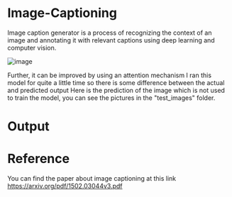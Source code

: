 # Image-Captioning

Image caption generator is a process of recognizing the context of an image and annotating it with relevant captions using deep learning and computer vision. 

![image](https://github.com/NickStrain/Image-Captioning/assets/104718991/4aee8539-7985-466d-a2f1-7615e4935043)


Further, it can be improved by using an attention mechanism
I ran this model for quite a little time so there is some difference between the actual and predicted output 
Here is the prediction of the image which is not used to train the model, you can see the pictures in the "test_images" folder.

# Output 



# Reference
You can find the paper about image captioning at this link https://arxiv.org/pdf/1502.03044v3.pdf

